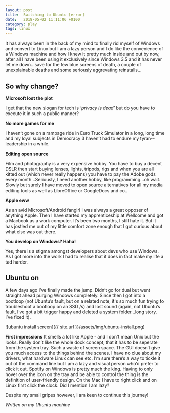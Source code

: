 ```yaml
---
layout: post
title:  Switching to Ubuntu [error]
date:   2018-05-02 11:11:06 +0100
category: play
tags: linux
---
```

It has always been in the back of my mind to finally rid myself of Windows and convert to Linux but I am a lazy person and I do like the convenience of a Windows machine and how I knew it pretty much inside and out by now, after all I have been using it exclusively since Windows 3.5 and it has never let me down...save for the few blue screens of death, a couple of unexplainable deaths and some seriously aggrevating reinstalls...

## So why change?

**Microsoft lost the plot**

I get that the new slogan for tech is *‘privacy is dead’* but do you have to execute it in such a public manner?

**No more games for me**

I haven’t gone on a rampage ride in Euro Truck Simulator in a long, long time and my loyal subjects in Democracy 3 haven’t had to endure my tyran--leadership in a while.

**Editing open source**

Film and photography is a very expensive hobby. You have to buy a decent DSLR then start buying lenses, lights, tripods, rigs and when you are all kitted out (which never really happens) you have to pay the Adobe gods every month...Seriously, I need another hobby, like programming...oh wait.
Slowly but surely I have moved to open source alternatives for all my media editing tools as well as LibreOffice or GoogleDocs and co..

**Apple eww**

As an avid Microsoft/Android fangirl I was always a great opposer of anything Apple. Then I have started my apprenticeship at Wellcome and got a Macbook as a work computer.
It’s been two months, I still hate it. But it has jostled me out of my little comfort zone enough that I got curious about what else was out there.

**You develop on Windows? Haha!**

Yes, there is a stigma amongst developers about devs who use Windows. As I got more into the work I had to realise that it does in fact make my life a tad harder.

Ubuntu on
----

A few days ago I’ve finally made the jump. Didn’t go for dual but went straight ahead purging Windows completely. Since then I got into a bootloop (not Ubuntu’s fault, but on a related note, it's so much fun trying to troubleshoot a bootloop on an SSD /s) and lost sound (again, not Ubuntu’s fault, I’ve got a bit trigger happy and deleted a system folder...long story. I’ve fixed it).

![ubuntu install screen]({{ site.url }}/assets/img/ubuntu-install.png)

**First impressions**
It smells a lot like Apple - and I don't mean Unix but the looks. Really don’t like the whole dock concept, that it has to be seperate from the system tray. Such a waste of screen space.
The GUI doesn’t give you much access to the things behind the scenes. I have no clue about my drivers, what hardware Linux can see etc. I’m sure there’s a way to tickle it out of the command line but I am a lazy and visual person who’d prefer to click it out.
Spotify on Windows is pretty much the king. Having to only hover over the icon on the tray and be able to control the thing is the definition of user-friendly design. On the Mac I have to right click and on Linux first click the clock. Did I mention I am lazy?

Despite my small gripes however, I am keen to continue this journey!

*Written on my Ubuntu machine*